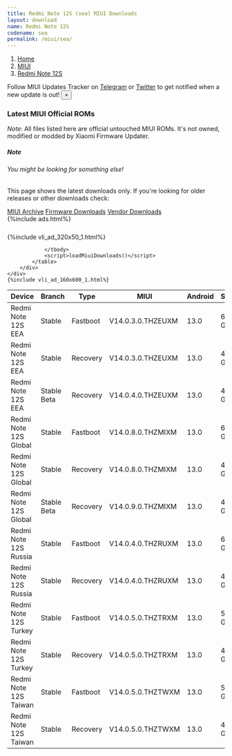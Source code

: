 ```yaml
---
title: Redmi Note 12S (sea) MIUI Downloads
layout: download
name: Redmi Note 12S
codename: sea
permalink: /miui/sea/
---
```

<nav aria-label="breadcrumb">
    <ol class="breadcrumb">
        <li class="breadcrumb-item"><a href="/">Home</a></li>
        <li class="breadcrumb-item"><a href="/miui/">MIUI</a></li>
        <li class="breadcrumb-item active" aria-current="page"><a href="/miui/sea/">Redmi Note 12S</a></li>
    </ol>
</nav>
<div class="alert alert-primary alert-dismissible fade show" role="alert">
    Follow MIUI Updates Tracker on <a href="https://t.me/MIUIUpdatesTracker" class="alert-link">Telegram</a>
     or <a href="https://twitter.com/MiFwUpdater" class="alert-link">Twitter</a> to get notified when a new update is out!
    <button type="button" class="close" data-dismiss="alert" aria-label="Close">
        <span aria-hidden="true">&times;</span>
    </button>
</div>

### Latest MIUI Official ROMs
*Note*: All files listed here are official untouched MIUI ROMs. It's not owned, modified or modded by Xiaomi Firmware Updater.
<div class="card">
  <div class="card-body">
    <h5 class="card-title">Note</h5>
    <h6 class="card-subtitle mb-2 text-muted">You might be looking for something else!</h6>
    <p class="card-text">This page shows the latest downloads only.
     If you're looking for older releases or other downloads check:</p>
    <a href="/archive/miui/sea/" class="card-link">MIUI Archive</a>
    <a href="/firmware/sea/" class="card-link">Firmware Downloads</a>
    <a href="/vendor/sea/" class="card-link">Vendor Downloads</a>
  </div>
</div>
{%include ads.html%}
<div class="row justify-content-center">
    <div class="col-10">
        <div class="table-responsive-md" style="margin-top: 25px;">
            {%include vli_ad_320x50_1.html%}
            <table id="miui" class="display dt-responsive nowrap compact table table-striped table-hover table-sm">
                <thead class="thead-dark">
                    <tr>
                        <th data-ref="device">Device</th>
                        <th data-ref="branch">Branch</th>
                        <th data-ref="type">Type</th>
                        <th data-ref="miui">MIUI</th>
                        <th data-ref="android">Android</th>
                        <th data-ref="size">Size</th>
                        <th data-ref="size">Date</th>
                        <th data-ref="link">Link</th>
                    </tr>
                </thead>
                <tbody>
                <tr><td>Redmi Note 12S EEA</td><td>Stable</td><td>Fastboot</td><td>V14.0.3.0.THZEUXM</td><td>13.0</td><td>6.4 GB</td><td>2023-07-11</td><td><a href="/miui/sea/stable/V14.0.3.0.THZEUXM/">Download</a></td></tr>
<tr><td>Redmi Note 12S EEA</td><td>Stable</td><td>Recovery</td><td>V14.0.3.0.THZEUXM</td><td>13.0</td><td>4.0 GB</td><td>2023-07-24</td><td><a href="/miui/sea/stable/V14.0.3.0.THZEUXM/">Download</a></td></tr>
<tr><td>Redmi Note 12S EEA</td><td>Stable Beta</td><td>Recovery</td><td>V14.0.4.0.THZEUXM</td><td>13.0</td><td>4.0 GB</td><td>2023-10-20</td><td><a href="/miui/sea/stable beta/V14.0.4.0.THZEUXM/">Download</a></td></tr>
<tr><td>Redmi Note 12S Global</td><td>Stable</td><td>Fastboot</td><td>V14.0.8.0.THZMIXM</td><td>13.0</td><td>6.8 GB</td><td>2023-09-25</td><td><a href="/miui/sea/stable/V14.0.8.0.THZMIXM/">Download</a></td></tr>
<tr><td>Redmi Note 12S Global</td><td>Stable</td><td>Recovery</td><td>V14.0.8.0.THZMIXM</td><td>13.0</td><td>4.1 GB</td><td>2023-10-10</td><td><a href="/miui/sea/stable/V14.0.8.0.THZMIXM/">Download</a></td></tr>
<tr><td>Redmi Note 12S Global</td><td>Stable Beta</td><td>Recovery</td><td>V14.0.9.0.THZMIXM</td><td>13.0</td><td>4.1 GB</td><td>2023-12-12</td><td><a href="/miui/sea/stable beta/V14.0.9.0.THZMIXM/">Download</a></td></tr>
<tr><td>Redmi Note 12S Russia</td><td>Stable</td><td>Fastboot</td><td>V14.0.4.0.THZRUXM</td><td>13.0</td><td>6.5 GB</td><td>2023-10-08</td><td><a href="/miui/sea/stable/V14.0.4.0.THZRUXM/">Download</a></td></tr>
<tr><td>Redmi Note 12S Russia</td><td>Stable</td><td>Recovery</td><td>V14.0.4.0.THZRUXM</td><td>13.0</td><td>4.0 GB</td><td>2023-10-20</td><td><a href="/miui/sea/stable/V14.0.4.0.THZRUXM/">Download</a></td></tr>
<tr><td>Redmi Note 12S Turkey</td><td>Stable</td><td>Fastboot</td><td>V14.0.5.0.THZTRXM</td><td>13.0</td><td>5.8 GB</td><td>2023-11-02</td><td><a href="/miui/sea/stable/V14.0.5.0.THZTRXM/">Download</a></td></tr>
<tr><td>Redmi Note 12S Turkey</td><td>Stable</td><td>Recovery</td><td>V14.0.5.0.THZTRXM</td><td>13.0</td><td>4.0 GB</td><td>2023-11-15</td><td><a href="/miui/sea/stable/V14.0.5.0.THZTRXM/">Download</a></td></tr>
<tr><td>Redmi Note 12S Taiwan</td><td>Stable</td><td>Fastboot</td><td>V14.0.5.0.THZTWXM</td><td>13.0</td><td>5.5 GB</td><td>2023-11-02</td><td><a href="/miui/sea/stable/V14.0.5.0.THZTWXM/">Download</a></td></tr>
<tr><td>Redmi Note 12S Taiwan</td><td>Stable</td><td>Recovery</td><td>V14.0.5.0.THZTWXM</td><td>13.0</td><td>4.0 GB</td><td>2023-11-15</td><td><a href="/miui/sea/stable/V14.0.5.0.THZTWXM/">Download</a></td></tr>

                </tbody>
                <script>loadMiuiDownloads()</script>
            </table>
        </div>
    </div>
    {%include vli_ad_160x600_1.html%}
</div>
